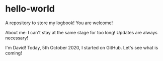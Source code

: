 # hello-world
A repository to store my logbook! You are welcome! 


About me:
  I can't stay at the same stage for too long! Updates are always necessary!
  
I'm David! Today, 5th October 2020, I started on GitHub. Let's see what is coming!
